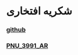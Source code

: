 # شکریه افتخاری

### [github](https://github.com/sh-eftekhari)

### [PNU_3991_AR](https://github.com/sh-eftekhari/PNU_3991/)
